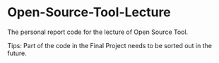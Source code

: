 # Open-Source-Tool-Lecture

The personal report code for the lecture of Open Source Tool.

Tips: Part of the code in the Final Project needs to be sorted out in the future.
